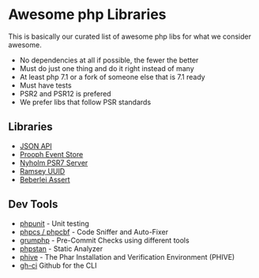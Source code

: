 # Awesome php Libraries

This is basically our curated list of awesome php libs for what we consider awesome.

  * No dependencies at all if possible, the fewer the better
  * Must do just one thing and do it right instead of many
  * At least php 7.1 or a fork of someone else that is 7.1 ready
  * Must have tests
  * PSR2 and PSR12 is prefered
  * We prefer libs that follow PSR standards

## Libraries

  * [JSON API](https://github.com/json-api-php/json-api)
  * [Prooph Event Store](https://github.com/prooph/event-store)
  * [Nyholm PSR7 Server](https://github.com/Nyholm/psr7-server)
  * [Ramsey UUID](https://github.com/ramsey/uuid)
  * [Beberlei Assert](https://github.com/beberlei/assert)

## Dev Tools

  * [phpunit](https://github.com/sebastianbergmann/phpunit) - Unit testing
  * [phpcs / phpcbf](https://github.com/squizlabs/PHP_CodeSniffer) - Code Sniffer and Auto-Fixer
  * [grumphp](https://github.com/phpro/grumphp) - Pre-Commit Checks using different tools
  * [phpstan](https://github.com/phpstan/phpstan) - Static Analyzer
  * [phive](https://github.com/phar-io/phive) - The Phar Installation and Verification Environment (PHIVE)
  * [gh-ci](https://cli.github.com/) Github for the CLI
